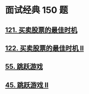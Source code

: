 # 面试经典 150 题

## [121. 买卖股票的最佳时机](./121.md)

## [122. 买卖股票的最佳时机 II](./122.md)

## [55. 跳跃游戏](./55.md)

## [45. 跳跃游戏 II](./45.md)